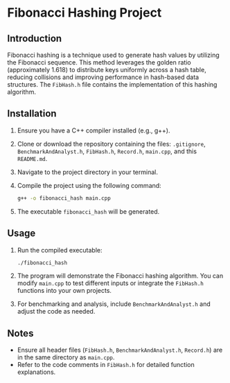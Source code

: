 # Fibonacci Hashing Project

## Introduction

Fibonacci hashing is a technique used to generate hash values by utilizing the Fibonacci sequence. This method leverages the golden ratio (approximately 1.618) to distribute keys uniformly across a hash table, reducing collisions and improving performance in hash-based data structures. The `FibHash.h` file contains the implementation of this hashing algorithm.

## Installation

1.  Ensure you have a C++ compiler installed (e.g., g++).
2.  Clone or download the repository containing the files: `.gitignore`, `BenchmarkAndAnalyst.h`, `FibHash.h`, `Record.h`, `main.cpp`, and this `README.md`.
3.  Navigate to the project directory in your terminal.
4.  Compile the project using the following command:
    
    ```bash
    g++ -o fibonacci_hash main.cpp
    
    ```
    
5.  The executable `fibonacci_hash` will be generated.

## Usage

1.  Run the compiled executable:
    
    ```bash
    ./fibonacci_hash
    
    ```
    
2.  The program will demonstrate the Fibonacci hashing algorithm. You can modify `main.cpp` to test different inputs or integrate the `FibHash.h` functions into your own projects.
3.  For benchmarking and analysis, include `BenchmarkAndAnalyst.h` and adjust the code as needed.

## Notes

-   Ensure all header files (`FibHash.h`, `BenchmarkAndAnalyst.h`, `Record.h`) are in the same directory as `main.cpp`.
-   Refer to the code comments in `FibHash.h` for detailed function explanations.

